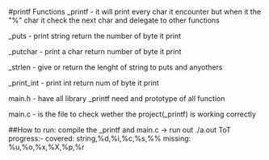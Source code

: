 #printf 
Functions
_printf - it will print every char it encounter but when it the "%" char it check the next char and delegate to other functions

_puts - print string return the number of byte it print

_putchar - print a char return number of byte it print

_strlen - give or return the lenght of string to puts and anyothers

_print_int - print int return num of byte it print

main.h - have all library _printf need and prototype of all function

main.c - is the file to check wether the project(_printf) is working correctly 

##How to run: compile the _printf and main.c -> run out ./a.out
ToT progress:- covered: string,%d,%i,%c,%s,%%
	      missing: %u,%o,%x,%X,%p,%r
